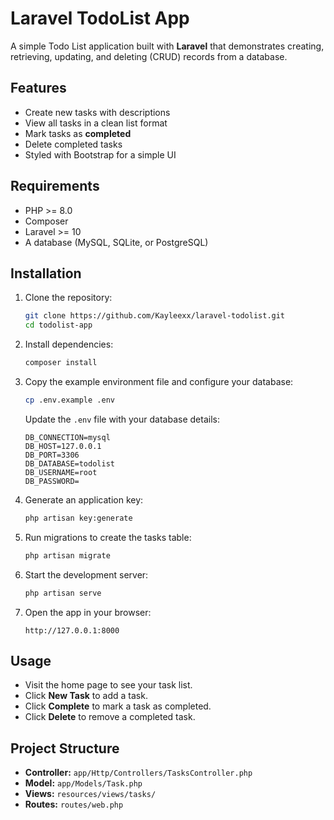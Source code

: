 # Laravel TodoList App

A simple Todo List application built with **Laravel** that demonstrates creating, retrieving, updating, and deleting (CRUD) records from a database.

## Features

* Create new tasks with descriptions
* View all tasks in a clean list format
* Mark tasks as **completed**
* Delete completed tasks
* Styled with Bootstrap for a simple UI

## Requirements

* PHP >= 8.0
* Composer
* Laravel >= 10
* A database (MySQL, SQLite, or PostgreSQL)

## Installation

1. Clone the repository:

   ```bash
   git clone https://github.com/Kayleexx/laravel-todolist.git
   cd todolist-app
   ```

2. Install dependencies:

   ```bash
   composer install
   ```

3. Copy the example environment file and configure your database:

   ```bash
   cp .env.example .env
   ```

   Update the `.env` file with your database details:

   ```
   DB_CONNECTION=mysql
   DB_HOST=127.0.0.1
   DB_PORT=3306
   DB_DATABASE=todolist
   DB_USERNAME=root
   DB_PASSWORD=
   ```

4. Generate an application key:

   ```bash
   php artisan key:generate
   ```

5. Run migrations to create the tasks table:

   ```bash
   php artisan migrate
   ```

6. Start the development server:

   ```bash
   php artisan serve
   ```

7. Open the app in your browser:

   ```
   http://127.0.0.1:8000
   ```

## Usage

* Visit the home page to see your task list.
* Click **New Task** to add a task.
* Click **Complete** to mark a task as completed.
* Click **Delete** to remove a completed task.

## Project Structure

* **Controller:** `app/Http/Controllers/TasksController.php`
* **Model:** `app/Models/Task.php`
* **Views:** `resources/views/tasks/`
* **Routes:** `routes/web.php`

